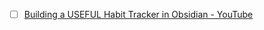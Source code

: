 - [ ] [Building a USEFUL Habit Tracker in Obsidian - YouTube](https://www.youtube.com/watch?v=W_leEJHBZW4)